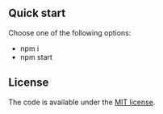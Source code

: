 ## Quick start

Choose one of the following options:

- npm i
- npm start


## License

The code is available under the [MIT license](LICENSE.txt).

